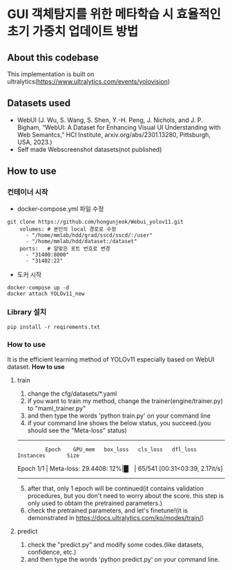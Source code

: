 # GUI 객체탐지를 위한 메타학습 시 효율적인 초기 가중치 업데이트 방법
## About this codebase
This implementation is built on ultralytics(https://www.ultralytics.com/events/yolovision)
## Datasets used
- WebUI (J. Wu, S. Wang, S. Shen, Y.-H. Peng, J. Nichols, and J. P. Bigham, “WebUI: A Dataset for Enhancing Visual UI Understanding with Web Semantcs,” HCI Institute, arxiv.org/abs/2301.13280, Pittsburgh, USA, 2023.)
- Self made Webscreenshot datasets(not published)
## How to use
### 컨테이너 시작
 - docker-compose.yml 파일 수정
```
git clone https://github.com/hongunjeok/Webui_yolov11.git
    volumes: # 본인의 local 경로로 수정
      - "/home/mmlab/hdd/grad/sscd/sscd/:/user"
      - "/home/mmlab/hdd/dataset:/dataset"
    ports:   # 알맞은 포트 번호로 변경
      - "31400:8000"
      - "31402:22"
```
 - 도커 시작
```
docker-compose up -d
docker attach YOLOv11_new
```
### Library 설치
```
pip install -r reqirements.txt
```
### How to use
It is the efficient learning method of YOLOv11 especially based on WebUI dataset.
********************************How to use********************************
1. train
   1) change the cfg/datasets/*.yaml
   2) if you want to train my method, change the trainer(engine/trainer.py) to "maml_trainer.py"
   3) and then type the words 'python train.py' on your command line
   4) if your command line shows the below status, you succeed.(you should see the "Meta-loss" status)
      
    ***************************************************************************************
                Epoch    GPU_mem   box_loss   cls_loss   dfl_loss  Instances       Size
    Epoch 1/1 | Meta-loss: 29.4408:  12%|█▏        | 65/541 [00:31<03:39,  2.17it/s]
    ***************************************************************************************
   5) after that, only 1 epoch will be continued(it contains validation procedures, but you don't need to worry about the score. this step is only used to obtain the pretrained parameters.)
   6) check the pretrained parameters, and let's finetune!(it is demonstrated in https://docs.ultralytics.com/ko/modes/train/)
2. predict
   1) check the "predict.py" and modify some codes.(like datasets, confidence, etc.)
   2) and then type the words 'python predict.py' on your command line.
